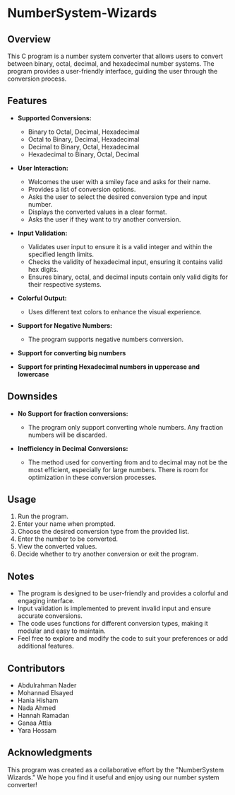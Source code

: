# NumberSystem-Wizards

## Overview
This C program is a number system converter that allows users to convert between binary, octal, decimal, and hexadecimal number systems. The program provides a user-friendly interface, guiding the user through the conversion process.

## Features
- **Supported Conversions:**
  - Binary to Octal, Decimal, Hexadecimal
  - Octal to Binary, Decimal, Hexadecimal
  - Decimal to Binary, Octal, Hexadecimal
  - Hexadecimal to Binary, Octal, Decimal

- **User Interaction:**
  - Welcomes the user with a smiley face and asks for their name.
  - Provides a list of conversion options.
  - Asks the user to select the desired conversion type and input number.
  - Displays the converted values in a clear format.
  - Asks the user if they want to try another conversion.

- **Input Validation:**
  - Validates user input to ensure it is a valid integer and within the specified length limits.
  - Checks the validity of hexadecimal input, ensuring it contains valid hex digits.
  - Ensures binary, octal, and decimal inputs contain only valid digits for their respective systems.

- **Colorful Output:**
  - Uses different text colors to enhance the visual experience.
    
- **Support for Negative Numbers:**
  - The program supports negative numbers conversion.
  
- **Support for converting big numbers**

- **Support for printing Hexadecimal numbers in uppercase and lowercase**

## Downsides

- **No Support for fraction conversions:**
  - The program only support converting whole numbers. Any fraction numbers will be discarded.

- **Inefficiency in Decimal Conversions:**
  - The method used for converting from and to decimal may not be the most efficient, especially for large numbers. There is room for optimization in these conversion processes.

## Usage
1. Run the program.
2. Enter your name when prompted.
3. Choose the desired conversion type from the provided list.
4. Enter the number to be converted.
5. View the converted values.
6. Decide whether to try another conversion or exit the program.

## Notes
- The program is designed to be user-friendly and provides a colorful and engaging interface.
- Input validation is implemented to prevent invalid input and ensure accurate conversions.
- The code uses functions for different conversion types, making it modular and easy to maintain.
- Feel free to explore and modify the code to suit your preferences or add additional features.

## Contributors
- Abdulrahman Nader
- Mohannad Elsayed
- Hania Hisham
- Nada Ahmed
- Hannah Ramadan
- Ganaa Attia
- Yara Hossam

## Acknowledgments
This program was created as a collaborative effort by the "NumberSystem Wizards." We hope you find it useful and enjoy using our number system converter!
